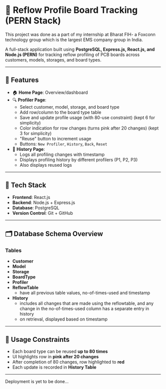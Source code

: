 # 🔧 Reflow Profile Board Tracking (PERN Stack)

This project was done as a part of my internship at Bharat FIH- a Foxconn technology group which is the largest EMS company group in India.

A full-stack application built using **PostgreSQL, Express.js, React.js, and Node.js (PERN)** for tracking reflow profiling of PCB boards across customers, models, storages, and board types.

---

## 📌 Features

- 🏠 **Home Page**: Overview/dashboard
- 🔍 **Profiler Page**:
  - Select customer, model, storage, and board type
  - Add row/column to the board type table
  - Save and update profile usage (with 80-use constraint) (kept 6 for simplicity)
  - Color indication for row changes (turns pink after 20 changes) (kept 3 for simplicity)
  - "Reuse" button to increment usage
  - Buttons: `New Profiler`, `History`, `Back`, `Reset`
- 📜 **History Page**:
  - Logs all profiling changes with timestamp
  - Displays profiling history by different profilers (P1, P2, P3)
  - Also displays reused logs

---

## 🧱 Tech Stack

- **Frontend**: React.js
- **Backend**: Node.js + Express.js
- **Database**: PostgreSQL
- **Version Control**: Git + GitHub

---

## 🗂️ Database Schema Overview

### Tables

- **Customer**
- **Model**
- **Storage**
- **BoardType**
- **Profiler**
- **ReflowTable**
   - have all previous table values, no-of-times-used and timestamp
- **History**
  - includes all changes that are made using the reflowtable, and any change in the no-of-times-used column has a separate entry in history
  - on retrieval, displayed based on timestamp 

---



## 🔁 Usage Constraints

- Each board type can be reused **up to 80 times**
- UI highlights row in **pink after 20 changes**
- After completion of 80 changes, row highlighted to **red**
- Each update is recorded in **History Table**

---
Deployment is yet to be done...
